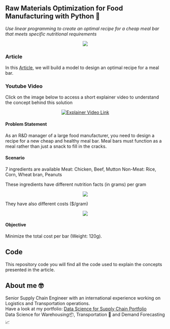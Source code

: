 ## Raw Materials Optimization for Food Manufacturing with Python 🥫
*Use linear programming to create an optimal recipe for a cheap meal bar that meets specific nutritional requirements*


<p align="center">
  <img align="center" src="https://miro.medium.com/max/1280/1*5LjdjvTbSWiHbCyuhwxvDw.png">
</p>

### Article
In this [Article](https://towardsdatascience.com/raw-materials-optimization-for-food-manufacturing-with-python-fbf2be4a74), we will build  a model to 
design an optimal recipe for a meal bar.

### Youtube Video
Click on the image below to access a short explainer video to understand the concept behind this solution
<div align="center">
  <a href="https://www.youtube.com/watch?v=1q4RqR0mgFY"><img src="https://i.ytimg.com/an_webp/1q4RqR0mgFY/mqdefault_6s.webp?du=3000&sqp=CM7vnZ8G&rs=AOn4CLAvDJ38c6ho6ECfxEVV0s0p3AZAJA" alt="Explainer Video Link"></a>
</div>

#### Problem Statement
As an R&D manager of a large food manufacturer, you need to design a recipe for a new cheap and healthy meal bar.
Meal bars must function as a meal rather than just a snack to fill in the cracks.

#### Scenario
7 ingredients are available
Meat: Chicken, Beef, Mutton
Non-Meat: Rice, Corn, Wheat bran, Peanuts

These ingredients have different nutrition facts (in grams) per gram
<p align="center">
  <img align="center" src="https://miro.medium.com/max/700/1*rZs1lqRiVF8AFXvf0pRTag.png">
</p>

They have also different costs ($/gram)
<p align="center">
  <img align="center" src="https://miro.medium.com/max/347/1*THDILkuqhmFROxsgwsSwcQ.png">
</p>


#### Objective
Minimize the total cost per bar (Weight: 120g).

## Code
This repository code you will find all the code used to explain the concepts presented in the article.

## About me 🤓
Senior Supply Chain Engineer with an international experience working on Logistics and Transportation operations. \
Have a look at my portfolio: [Data Science for Supply Chain Portfolio](https://samirsaci.com) \
Data Science for Warehousing📦, Transportation 🚚 and Demand Forecasting 📈 
